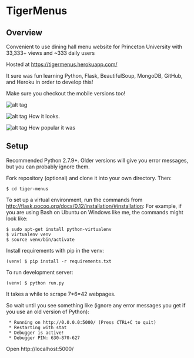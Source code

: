 
# TigerMenus
## Overview
Convenient to use dining hall menu website for Princeton University with 33,333+ views and ~333 daily users

Hosted at https://tigermenus.herokuapp.com/

It sure was fun learning Python, Flask, BeautifulSoup, MongoDB, GitHub, and Heroku in order to develop this!

Make sure you checkout the mobile versions too!

![alt tag](https://raw.githubusercontent.com/axu2/tiger_menus/master/app/static/favicons/apple-touch-icon.png)


![alt tag](https://raw.githubusercontent.com/axu2/tiger_menus/master/app/static/screenshot.png)
How it looks.

![alt tag](https://raw.githubusercontent.com/axu2/tiger_menus/master/app/static/analytics.png)
How popular it was

## Setup
Recommended Python 2.7.9+. Older versions will give you error messages, but you can probably ignore them.

Fork repository (optional) and clone it into your own directory. Then:
```
$ cd tiger-menus
```
To set up a virtual environment, run the commands from http://flask.pocoo.org/docs/0.12/installation/#installation:
For example, if you are using Bash on Ubuntu on Windows like me, the commands might look like:
```
$ sudo apt-get install python-virtualenv
$ virtualenv venv
$ source venv/bin/activate
```
Install requirements with pip in the venv:
```
(venv) $ pip install -r requirements.txt
```
To run development server:
```
(venv) $ python run.py
```
It takes a while to scrape 7*6=42 webpages.

So wait until you see something like (ignore any error messages you get if you use an old version of Python):
```
 * Running on http://0.0.0.0:5000/ (Press CTRL+C to quit)
 * Restarting with stat
 * Debugger is active!
 * Debugger PIN: 630-870-627
```
Open http://localhost:5000/
